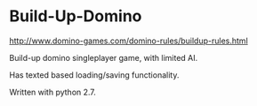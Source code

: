 # Build-Up-Domino
http://www.domino-games.com/domino-rules/buildup-rules.html


Build-up domino singleplayer game, with limited AI.

Has texted based loading/saving functionality.

Written with python 2.7.
